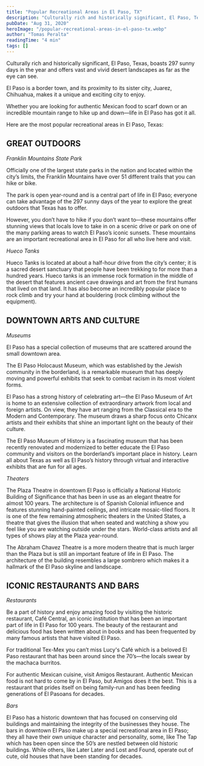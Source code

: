 ```yaml
---
title: "Popular Recreational Areas in El Paso, TX"
description: "Culturally rich and historically significant, El Paso, Texas, boasts 297 sunny days in the year and offers vast and vivid desert landscapes as far as the eye can see."
pubDate: "Aug 31, 2020"
heroImage: "/popular-recreational-areas-in-el-paso-tx.webp"
author: "Tomas Peralta"
readingTime: "4 min"
tags: []
---
```


Culturally rich and historically significant, El Paso, Texas, boasts 297 sunny days in the year and offers vast and vivid desert landscapes as far as the eye can see.

El Paso is a border town, and its proximity to its sister city, Juarez, Chihuahua, makes it a unique and exciting city to enjoy.

Whether you are looking for authentic Mexican food to scarf down or an incredible mountain range to hike up and down—life in El Paso has got it all.

Here are the most popular recreational areas in El Paso, Texas:

## GREAT OUTDOORS

_Franklin Mountains State Park_

Officially one of the largest state parks in the nation and located within the city’s limits, the Franklin Mountains have over 51 different trails that you can hike or bike.

The park is open year-round and is a central part of life in El Paso; everyone can take advantage of the 297 sunny days of the year to explore the great outdoors that Texas has to offer.

However, you don’t have to hike if you don’t want to—these mountains offer stunning views that locals love to take in on a scenic drive or park on one of the many parking areas to watch El Paso’s iconic sunsets. These mountains are an important recreational area in El Paso for all who live here and visit.

_Hueco Tanks_

Hueco Tanks is located at about a half-hour drive from the city’s center; it is a sacred desert sanctuary that people have been trekking to for more than a hundred years. Hueco tanks is an immense rock formation in the middle of the desert that features ancient cave drawings and art from the first humans that lived on that land. It has also become an incredibly popular place to rock climb and try your hand at bouldering (rock climbing without the equipment).

## DOWNTOWN ARTS AND CULTURE

_Museums_

El Paso has a special collection of museums that are scattered around the small downtown area.

The El Paso Holocaust Museum, which was established by the Jewish community in the borderland, is a remarkable museum that has deeply moving and powerful exhibits that seek to combat racism in its most violent forms.

El Paso has a strong history of celebrating art—the El Paso Museum of Art is home to an extensive collection of extraordinary artwork from local and foreign artists. On view, they have art ranging from the Classical era to the Modern and Contemporary. The museum draws a sharp focus onto Chicanx artists and their exhibits that shine an important light on the beauty of their culture.

The El Paso Museum of History is a fascinating museum that has been recently renovated and modernized to better educate the El Paso community and visitors on the borderland’s important place in history. Learn all about Texas as well as El Paso’s history through virtual and interactive exhibits that are fun for all ages.

_Theaters_

The Plaza Theatre in downtown El Paso is officially a National Historic Building of Significance that has been in use as an elegant theatre for almost 100 years. The architecture is of Spanish Colonial influence and features stunning hand-painted ceilings, and intricate mosaic-tiled floors. It is one of the few remaining atmospheric theaters in the United States, a theatre that gives the illusion that when seated and watching a show you feel like you are watching outside under the stars. World-class artists and all types of shows play at the Plaza year-round.

The Abraham Chavez Theatre is a more modern theatre that is much larger than the Plaza but is still an important feature of life in El Paso. The architecture of the building resembles a large sombrero which makes it a hallmark of the El Paso skyline and landscape.

## ICONIC RESTAURANTS AND BARS

_Restaurants_

Be a part of history and enjoy amazing food by visiting the historic restaurant, Café Central, an iconic institution that has been an important part of life in El Paso for 100 years. The beauty of the restaurant and delicious food has been written about in books and has been frequented by many famous artists that have visited El Paso.

For traditional Tex-Mex you can’t miss Lucy's Café which is a beloved El Paso restaurant that has been around since the 70’s—the locals swear by the machaca burritos.

For authentic Mexican cuisine, visit Amigos Restaurant. Authentic Mexican food is not hard to come by in El Paso, but Amigos does it the best. This is a restaurant that prides itself on being family-run and has been feeding generations of El Pasoans for decades.

_Bars_

El Paso has a historic downtown that has focused on conserving old buildings and maintaining the integrity of the businesses they house. The bars in downtown El Paso make up a special recreational area in El Paso; they all have their own unique character and personality, some, like The Tap which has been open since the 50’s are nestled between old historic buildings. While others, like Later Later and Lost and Found, operate out of cute, old houses that have been standing for decades.
